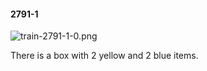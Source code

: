#### 2791-1
![train-2791-1-0.png](https://github.com/lil-lab/nlvr/raw/master/nlvr/train/images/11/train-2791-1-0.png "train-2791-1-0.png")

There is a box with 2 yellow and 2 blue items.